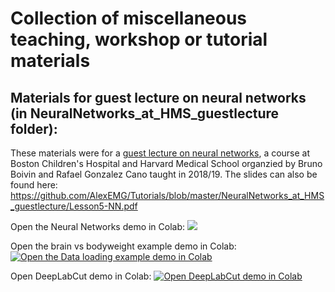 # Collection of miscellaneous teaching, workshop or tutorial materials

## Materials for guest lecture on neural networks (in NeuralNetworks_at_HMS_guestlecture folder):

These materials were for a [guest lecture on neural networks](http://www.neurodev.org/), a course at Boston Children's Hospital and Harvard Medical School organzied by Bruno Boivin and Rafael Gonzalez Cano taught in 2018/19. The slides can also be found here: https://github.com/AlexEMG/Tutorials/blob/master/NeuralNetworks_at_HMS_guestlecture/Lesson5-NN.pdf

Open the Neural Networks demo in Colab: [![](https://colab.research.google.com/assets/colab-badge.svg)](https://colab.research.google.com/github/AlexEMG//Tutorials/blob/master/NeuralNetworks_at_HMS_guestlecture/MNIST-Keras.ipynb)

Open the brain vs bodyweight example demo in Colab: [![Open the Data loading example demo in Colab](https://colab.research.google.com/assets/colab-badge.svg)](https://github.com/AlexEMG/Tutorials/blob/master/NeuralNetworks_at_HMS_guestlecture/DataExamples.ipynb)

Open DeepLabCut demo in Colab:
[![Open DeepLabCut demo in Colab](https://colab.research.google.com/assets/colab-badge.svg)](https://colab.research.google.com/github/AlexEMG/DeepLabCut/blob/master/examples/Colab_TrainNetwork_VideoAnalysis.ipynb)

